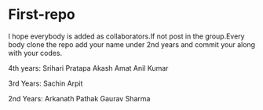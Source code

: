 First-repo
==========

I hope everybody is added as collaborators.If not post in the group.Every body clone the repo add your name
under 2nd years and commit your along with your codes.

4th years:
Srihari Pratapa
Akash Amat
Anil Kumar

3rd Years:
Sachin
Arpit

2nd Years:
Arkanath Pathak
Gaurav Sharma
